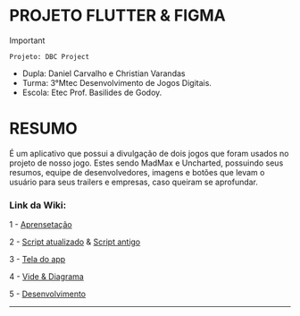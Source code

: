 # PROJETO FLUTTER & FIGMA

>[!Important]
 > `Projeto: DBC Project`
>- Dupla: Daniel Carvalho e Christian Varandas
>- Turma: 3°Mtec Desenvolvimento de Jogos Digitais.
>- Escola: Etec Prof. Basilides de Godoy.

# RESUMO
É um aplicativo que possui a divulgação de dois jogos que foram usados no projeto de nosso jogo. Estes sendo MadMax e Uncharted, possuindo seus resumos, equipe de desenvolvedores, imagens e botões que levam o usuário para seus trailers e empresas, caso queiram se aprofundar.

### Link da Wiki: 
1 - [Aprensetação](https://github.com/DanielCarvalhoS/ProjetoFlutter-G12/wiki/APRESENTA%C3%87%C3%82O-DO-TEMA)

2 - [Script atualizado](https://github.com/DanielCarvalhoS/ProjetoFlutter-G12/wiki/(AGORA-COM-JSON)-Prot%C3%B3tipo-Aplicativo) & [Script antigo](https://github.com/DanielCarvalhoS/ProjetoFlutter-G12/wiki/(Antes-do-Json)-Prot%C3%B3tipo-Aplicativo)

3 - [Tela do app](https://github.com/DanielCarvalhoS/ProjetoFlutter-G12/wiki/TELAS-DO-PROT%C3%93TIPO)

4 - [Vide & Diagrama](https://github.com/DanielCarvalhoS/ProjetoFlutter-G12/wiki/Video-&-Diagrama)

5 - [Desenvolvimento](https://github.com/DanielCarvalhoS/ProjetoFlutter-G12/wiki/DESENVOLVIMENTO)

-------------

